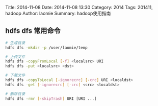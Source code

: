 Title: 2014-11-08
Date: 2014-11-08 13:30
Category: 2014
Tags: 201411, hadoop
Author: laomie
Summary: hadoop使用指南

hdfs dfs 常用命令
-----------------
```bash
# 生成目录
hdfs dfs -mkdir -p /user/laomie/temp

# 上传文件
hdfs dfs -copyFromLocal [-f] <localsrc> URI
hdfs dfs -put <localsrc> <dst>

# 下载文件
hdfs dfs -copyToLocal [-ignorecrc] [-crc] URI <localdst>
hdfs dfs -get [-ignorecrc] [-crc] <src> <localdst>

# 删除目录
hdfs dfs -rmr [-skipTrash] URI [URI ...]
```
